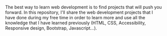 The best way to learn web development is to find projects that will push you forward.
In this repository, I'll share the web development projects that I have done during my free time in order to learn more and use all the knowledge that I have learned previously (HTML, CSS, Accessibility, Responsive design, Bootstrap, Javascript...).
